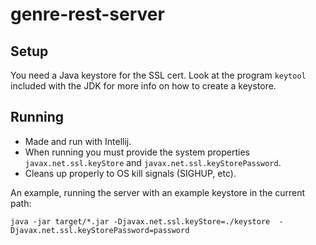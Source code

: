 genre-rest-server
=================

Setup
-----
You need a Java keystore for the SSL cert. Look at the program `keytool` included
with the JDK for more info on how to create a keystore.

Running
-------
* Made and run with Intellij. 
* When running you must provide the system properties 
`javax.net.ssl.keyStore` and `javax.net.ssl.keyStorePassword`.
* Cleans up properly to OS kill signals (SIGHUP, etc).

An example, running the server with an example keystore in the current path:

`java -jar target/*.jar -Djavax.net.ssl.keyStore=./keystore  -Djavax.net.ssl.keyStorePassword=password`